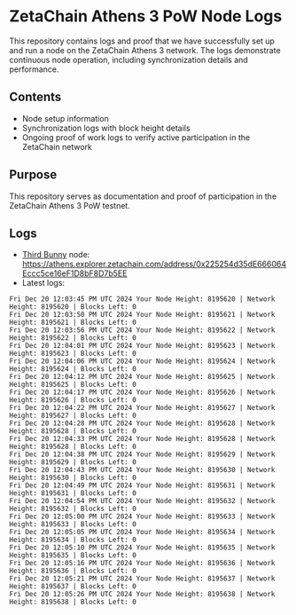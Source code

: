 # ZetaChain Athens 3 PoW Node Logs
This repository contains logs and proof that we have successfully set up and run a node on the ZetaChain Athens 3 network. The logs demonstrate continuous node operation, including synchronization details and performance.

## Contents
- Node setup information
- Synchronization logs with block height details
- Ongoing proof of work logs to verify active participation in the ZetaChain network

## Purpose
This repository serves as documentation and proof of participation in the ZetaChain Athens 3 PoW testnet.

## Logs

- [Third Bunny](https://thirdbunny.xyz/) node: https://athens.explorer.zetachain.com/address/0x225254d35dE666064Eccc5ce16eF1D8bF8D7b5EE
- Latest logs:
```
Fri Dec 20 12:03:45 PM UTC 2024 Your Node Height: 8195620 | Network Height: 8195620 | Blocks Left: 0
Fri Dec 20 12:03:50 PM UTC 2024 Your Node Height: 8195621 | Network Height: 8195621 | Blocks Left: 0
Fri Dec 20 12:03:56 PM UTC 2024 Your Node Height: 8195622 | Network Height: 8195622 | Blocks Left: 0
Fri Dec 20 12:04:01 PM UTC 2024 Your Node Height: 8195623 | Network Height: 8195623 | Blocks Left: 0
Fri Dec 20 12:04:06 PM UTC 2024 Your Node Height: 8195624 | Network Height: 8195624 | Blocks Left: 0
Fri Dec 20 12:04:12 PM UTC 2024 Your Node Height: 8195625 | Network Height: 8195625 | Blocks Left: 0
Fri Dec 20 12:04:17 PM UTC 2024 Your Node Height: 8195626 | Network Height: 8195626 | Blocks Left: 0
Fri Dec 20 12:04:22 PM UTC 2024 Your Node Height: 8195627 | Network Height: 8195627 | Blocks Left: 0
Fri Dec 20 12:04:28 PM UTC 2024 Your Node Height: 8195628 | Network Height: 8195628 | Blocks Left: 0
Fri Dec 20 12:04:33 PM UTC 2024 Your Node Height: 8195628 | Network Height: 8195628 | Blocks Left: 0
Fri Dec 20 12:04:38 PM UTC 2024 Your Node Height: 8195629 | Network Height: 8195629 | Blocks Left: 0
Fri Dec 20 12:04:43 PM UTC 2024 Your Node Height: 8195630 | Network Height: 8195630 | Blocks Left: 0
Fri Dec 20 12:04:49 PM UTC 2024 Your Node Height: 8195631 | Network Height: 8195631 | Blocks Left: 0
Fri Dec 20 12:04:54 PM UTC 2024 Your Node Height: 8195632 | Network Height: 8195632 | Blocks Left: 0
Fri Dec 20 12:05:00 PM UTC 2024 Your Node Height: 8195633 | Network Height: 8195633 | Blocks Left: 0
Fri Dec 20 12:05:05 PM UTC 2024 Your Node Height: 8195634 | Network Height: 8195634 | Blocks Left: 0
Fri Dec 20 12:05:10 PM UTC 2024 Your Node Height: 8195635 | Network Height: 8195635 | Blocks Left: 0
Fri Dec 20 12:05:16 PM UTC 2024 Your Node Height: 8195636 | Network Height: 8195636 | Blocks Left: 0
Fri Dec 20 12:05:21 PM UTC 2024 Your Node Height: 8195637 | Network Height: 8195637 | Blocks Left: 0
Fri Dec 20 12:05:26 PM UTC 2024 Your Node Height: 8195638 | Network Height: 8195638 | Blocks Left: 0
```
